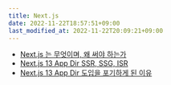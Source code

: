 ```yaml
---
title: Next.js
date: 2022-11-22T18:57:51+09:00
last_modified_at: 2022-11-22T20:09:21+09:00
---
```

- [Next.js 는 무엇이며, 왜 써야 하는가](Next.js%20는%20무엇이며,%20왜%20써야%20하는가.md)
- [Next.js 13 App Dir SSR, SSG, ISR](Next.js%2013%20App%20Dir%20SSR,%20SSG,%20ISR.md)
- [Next.js 13 App Dir 도입을 포기하게 된 이유](Next.js%2013%20App%20Dir%20도입을%20포기하게%20된%20이유.md)